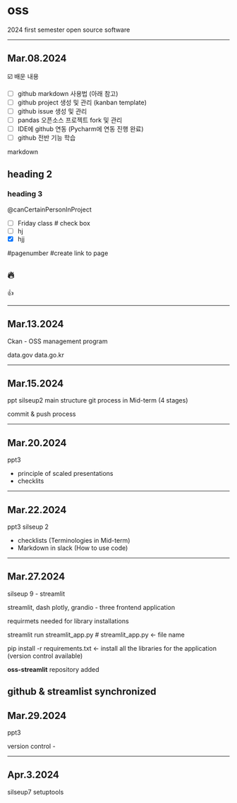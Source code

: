 # oss
2024 first semester open source software 

---------------------------------------------------------------------------------
## Mar.08.2024
☑️ 배운 내용
- [ ] github markdown 사용법 (아래 참고)
- [ ] github project 생성 및 관리 (kanban template)
- [ ] github issue 생성 및 관리
- [ ] pandas 오픈소스 프로젝트 fork 및 관리
- [ ] IDE에 github 연동 (Pycharm에 연동 진행 완료)
- [ ] github 전반 기능 학습

markdown 
## heading 2
### heading 3

@canCertainPersonInProject

- [ ] Friday class # check box
- [ ] hj
- [x] hjj

#pagenumber  #create link to page

:fire:
---------------------------------------------------------------------------------

:+1:

---------------------------------------------------------------------------------
## Mar.13.2024
Ckan - OSS management program

data.gov
data.go.kr

---------------------------------------------------------------------------------
## Mar.15.2024

ppt silseup2 main structure git process in Mid-term (4 stages)

commit & push process

---------------------------------------------------------------------------------
## Mar.20.2024
ppt3 

- principle of scaled presentations
- checklits

---------------------------------------------------------------------------------
## Mar.22.2024
ppt3
silseup 2

- checklists (Terminologies in Mid-term)
- Markdown in slack (How to use code)

---------------------------------------------------------------------------------
## Mar.27.2024
silseup 9 - streamlit

streamlit, dash plotly, grandio - three frontend application

requirmets needed for library installations
  
streamlit run streamlit_app.py # streamlit_app.py <- file name
  
pip install -r requirements.txt <- install all the libraries for the application (version control available)
  
**oss-streamlit** repository added

github & streamlist synchronized
---------------------------------------------------------------------------------
## Mar.29.2024
ppt3

version control - 

---------------------------------------------------------------------------------
## Apr.3.2024
silseup7 setuptools


